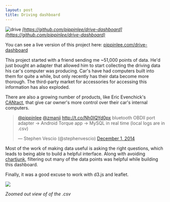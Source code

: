 ```yaml
---
layout: post
title: Driving dashboard
---
```



![drive](http://f.cl.ly/items/2j1W1w031w2Q432X1W0S/Screen%20Recording%202015-09-17%20at%2004.32%20PM.gif)
_[https://github.com/pippinlee/drive-dashboard](https://github.com/pippinlee/drive-dashboard)_

You can see a live version of this project here: [pippinlee.com/drive-dashboard](http://www.pippinlee.com/drive-dashboard)

This project started with a friend sending me ~51,000 points of data. He'd just bought an adapter that allowed him to start collecting the driving data his car's computer was producing. Car's have had computers built into them for quite a while, but only recently has their data become more thorough. The third-party market for accessories for accessing this information has also exploded.

There are also a growing number of products, like Eric Evenchick's [CANtact](http://linklayer.github.io/cantact/), that give car owner's more control over their car's internal computers.

<blockquote class="twitter-tweet" lang="en"><p lang="en" dir="ltr"><a href="https://twitter.com/pippinlee">@pippinlee</a> <a href="https://twitter.com/zmanji">@zmanji</a> <a href="http://t.co/Nh0IQYd0px">http://t.co/Nh0IQYd0px</a> bluetooth OBDII port adapter -&gt; Android Torque app -&gt; MySQL in real time (local logs are in .csv)</p>&mdash; Stephen Vescio (@stephenvescio) <a href="https://twitter.com/stephenvescio/status/539557867372965889">December 1, 2014</a></blockquote>
<script async src="//platform.twitter.com/widgets.js" charset="utf-8"></script>

Most of the work of making data useful is asking the right questions, which leads to being able to build a helpful interface. Along with avoiding [chartjunk](https://en.wikipedia.org/wiki/Chartjunk), filtering out many of the data points was helpful while building this dashboard.

Finally, it was a good excuse to work with d3.js and leaflet.


![](https://cldup.com/59wNcZfYyo.png)

_Zoomed out view of of the .csv_